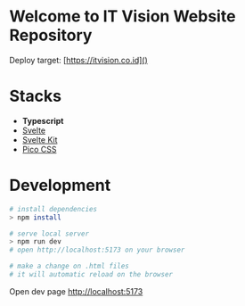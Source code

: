 # Welcome to IT Vision Website Repository
Deploy target: [https://itvision.co.id]()

# Stacks
* **Typescript**
* [Svelte](https://svelte.dev)
* [Svelte Kit](https://kit.svelte.dev)
* [Pico CSS](https://picocss.com)

# Development
```sh
# install dependencies
> npm install

# serve local server
> npm run dev
# open http://localhost:5173 on your browser

# make a change on .html files
# it will automatic reload on the browser
```
Open dev page [http://localhost:5173]()